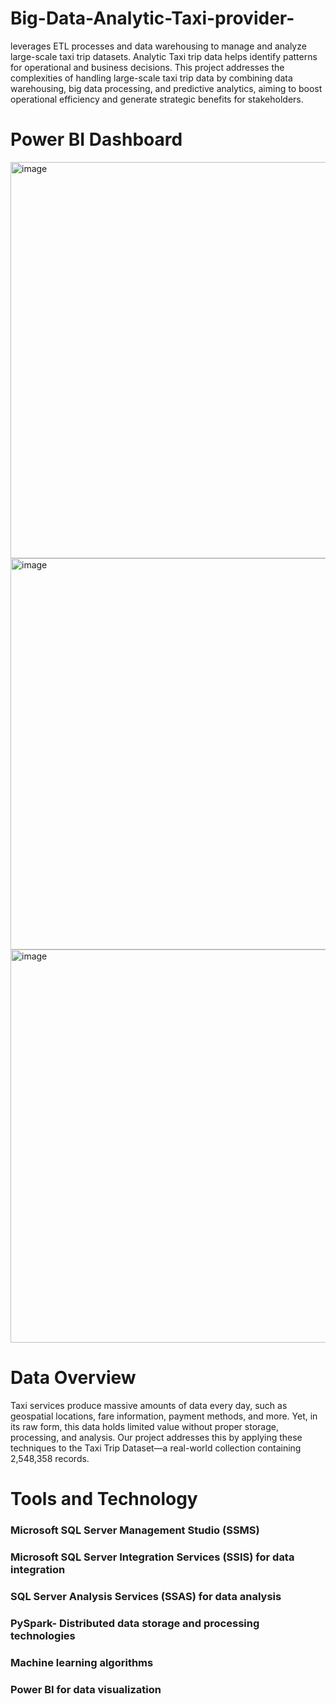 # Big-Data-Analytic-Taxi-provider-
leverages ETL processes and data warehousing to manage and analyze large-scale taxi trip datasets. Analytic Taxi trip data helps identify patterns for operational and business decisions. This project addresses the complexities of handling large-scale taxi trip data by combining data warehousing, big data processing, and predictive analytics, aiming to boost operational efficiency and generate strategic benefits for stakeholders.

# Power BI Dashboard 
<img width="1122" height="634" alt="image" src="https://github.com/user-attachments/assets/cca71f1d-2e69-4166-aa5d-675cd0287679" />
<img width="1122" height="626" alt="image" src="https://github.com/user-attachments/assets/1e2e993b-a067-4e67-ae64-14d0667b74ef" />
<img width="1125" height="629" alt="image" src="https://github.com/user-attachments/assets/8c448312-a9f6-4a13-9296-aae1188085fe" />


# Data Overview 
Taxi services produce massive amounts of data every day, such as geospatial locations, fare information, payment methods, and more. Yet, in its raw form, this data holds limited value without proper storage, processing, and analysis. Our project addresses this by applying these techniques to the Taxi Trip Dataset—a real-world collection containing 2,548,358 records.

# Tools and Technology
### Microsoft SQL Server Management Studio (SSMS)
### Microsoft SQL Server Integration Services (SSIS) for data integration
### SQL Server Analysis Services (SSAS) for data analysis
### PySpark- Distributed data storage and processing technologies
### Machine learning algorithms
### Power BI for data visualization
